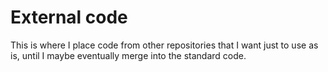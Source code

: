 # External code
This is where I place code from other repositories that I want just to use as is, until I maybe eventually merge into the standard code.